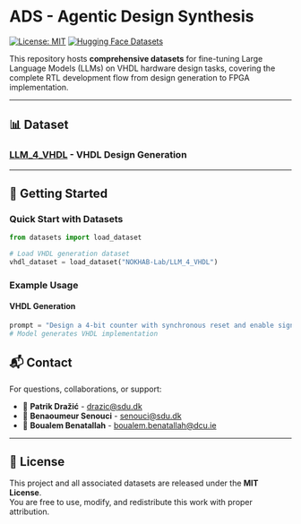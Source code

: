 # ADS - Agentic Design Synthesis

[![License: MIT](https://img.shields.io/badge/License-MIT-yellow.svg)](LICENSE)
[![Hugging Face Datasets](https://img.shields.io/badge/🤗-HuggingFace%20Datasets-blue)](https://huggingface.co/NOKHAB-Lab)

This repository hosts **comprehensive datasets** for fine-tuning Large Language Models (LLMs) on VHDL hardware design tasks, covering the complete RTL development flow from design generation to FPGA implementation.

---


## 📊 Dataset

###  [LLM_4_VHDL](https://huggingface.co/datasets/NOKHAB-Lab/LLM_4_VHDL) - VHDL Design Generation

---

## 🚀 Getting Started

### Quick Start with Datasets

```python
from datasets import load_dataset

# Load VHDL generation dataset
vhdl_dataset = load_dataset("NOKHAB-Lab/LLM_4_VHDL")
```

### Example Usage

#### VHDL Generation
```python
prompt = "Design a 4-bit counter with synchronous reset and enable signal"
# Model generates VHDL implementation
```

## 📬 Contact

For questions, collaborations, or support:

- 📧 **Patrik Dražić** - [drazic@sdu.dk](mailto:drazic@sdu.dk)
- 📧 **Benaoumeur Senouci** - [senouci@sdu.dk](mailto:senouci@sdu.dk)  
- 📧 **Boualem Benatallah** - [boualem.benatallah@dcu.ie](mailto:boualem.benatallah@dcu.ie)

---

## 📜 License

This project and all associated datasets are released under the **MIT License**.  
You are free to use, modify, and redistribute this work with proper attribution.
